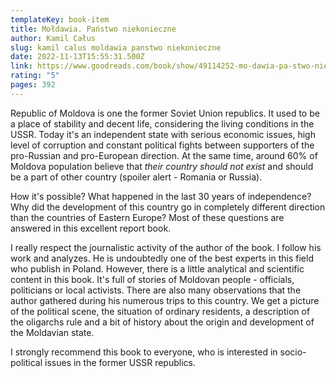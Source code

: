 ```yaml
---
templateKey: book-item
title: Mołdawia. Państwo niekonieczne
author: Kamil Całus
slug: kamil calus moldawia panstwo niekonieczne
date: 2022-11-13T15:55:31.500Z
link: https://www.goodreads.com/book/show/49114252-mo-dawia-pa-stwo-niekonieczne
rating: "5"
pages: 392
---
```

Republic of Moldova is one the former Soviet Union republics. It used to be a place of stability and decent life, considering the living conditions in the USSR. Today it's an independent state with serious economic issues, high level of corruption and constant political fights between supporters of the pro-Russian and pro-European direction. At the same time, around 60% of Moldova population believe that _their country should not exist_ and should be a part of other country (spoiler alert - Romania or Russia).

How it's possible? What happened in the last 30 years of independence? Why did the development of this country go in completely different direction than the countries of Eastern Europe? Most of these questions are answered in this excellent report book.

I really respect the journalistic activity of the author of the book. I follow his work and analyzes. He is undoubtedly one of the best experts in this field who publish in Poland. However, there is a little analytical and scientific content in this book. It's full of stories of Moldovan people - officials, politicians or local activists. There are also many observations that the author gathered during his numerous trips to this country. We get a picture of the political scene, the situation of ordinary residents, a description of the oligarchs rule and a bit of history about the origin and development of the Moldavian state.

I strongly recommend this book to everyone, who is interested in socio-political issues in the former USSR republics.